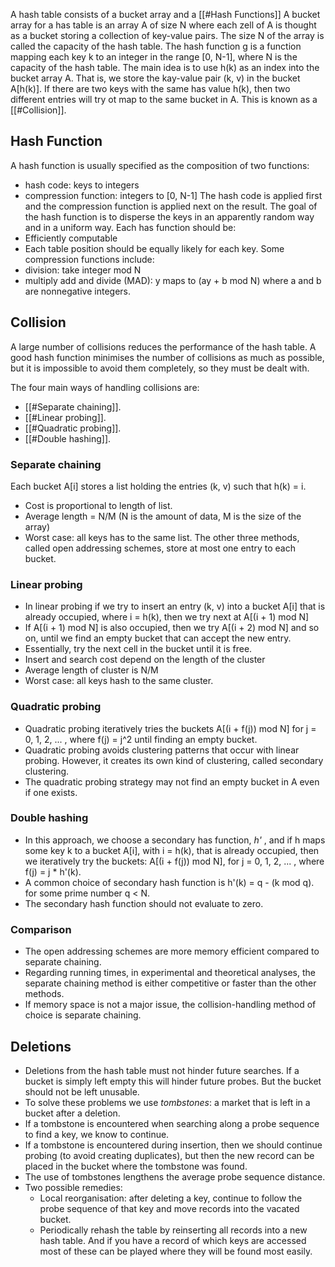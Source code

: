 A hash table consists of a bucket array and a [[#Hash Functions]] A bucket array for a has table is an array A of size N where each zell of A is thought as a bucket storing a collection of key-value pairs.
The size N of the array is called the capacity of the hash table.
The hash function g is a function mapping each key k to an integer in the range [0, N-1], where N is the capacity of the hash table. The main idea is to use h(k) as an index into the bucket array A. That is, we store the kay-value pair (k, v) in the bucket A[h(k)]. If there are two keys with the same has value h(k), then two different entries will try ot map to the same bucket in A. This is known as a [[#Collision]].

## Hash Function

A hash function is usually specified as the composition of two functions:
 - hash code: keys to integers
 - compression function: integers to [0, N-1]
The hash code is applied first and the compression function is applied next on the result. 
The goal of the hash function is to disperse the keys in an apparently random way and in a uniform way.
Each has function should be:
- Efficiently computable
- Each table position should be equally likely for each key.
Some compression functions include: 
- division: take integer mod N
- multiply add and divide (MAD): y maps to (ay + b mod N) where a and b are nonnegative integers.
## Collision

A large number of collisions reduces the performance of the hash table. A good hash function minimises the number of collisions as much as possible, but it is impossible to avoid them completely, so they must be dealt with.

The four main ways of handling collisions are:
- [[#Separate chaining]].
- [[#Linear probing]].
- [[#Quadratic probing]].
- [[#Double hashing]].

### Separate chaining
Each bucket A[i] stores a list holding the entries (k, v) such that h(k) = i.
- Cost is proportional to length of list.
- Average length = N/M (N is the amount of data, M is the size of the array)
- Worst case: all keys has to the same list.
The other three methods, called open addressing schemes, store at most one entry to each bucket.
### Linear probing
- In linear probing if we try to insert an entry (k, v) into a bucket A[i] that is already occupied, where i = h(k), then we try next at A[(i + 1) mod N]
- If A[(i + 1) mod N] is also occupied, then we try A[(i + 2) mod N] and so on, until we find an empty bucket that can accept the new entry.
- Essentially, try the next cell in the bucket until it is free.
- Insert and search cost depend on the length of the cluster
- Average length of cluster is N/M
- Worst case: all keys hash to the same cluster.
### Quadratic probing
- Quadratic probing iteratively tries the buckets A[(i + f(j)) mod N] for j = 0, 1, 2, ... , where f(j) = j^2 until finding an empty bucket.
- Quadratic probing avoids clustering patterns that occur with linear probing. However, it creates its own kind of clustering, called secondary clustering.
- The quadratic probing strategy may not find an empty bucket in A even if one exists.
### Double hashing
- In this approach, we choose a secondary has function, *h'* , and if h maps some key k to a bucket A[i], with i = h(k), that is already occupied, then we iteratively try the buckets: A[(i + f(j)) mod N], for j = 0, 1, 2, ... , where f(j) = j * h'(k).
- A common choice of secondary hash function is h'(k) = q - (k mod q). for some prime number q < N. 
- The secondary hash function should not evaluate to zero.

### Comparison
- The open addressing schemes are more memory efficient compared to separate chaining. 
- Regarding running times, in experimental and theoretical analyses, the separate chaining method is either competitive or faster than the other methods.
- If memory space is not a major issue, the collision-handling method of choice is separate chaining.

## Deletions
- Deletions from the hash table must not hinder future searches. If a bucket is simply left empty this will hinder future probes. But the bucket should not be left unusable.
- To solve these problems we use *tombstones*: a market that is left in a bucket after a deletion.
- If a tombstone is encountered when searching along a probe sequence to find a key, we know to continue.
- If a tombstone is encountered during insertion, then we should continue probing (to avoid creating duplicates), but then the new record can be placed in the bucket where the tombstone was found.
- The use of tombstones lengthens the average probe sequence distance.
- Two possible remedies:
	-  Local reorganisation: after deleting a key, continue to follow the probe sequence of that key and move records into the vacated bucket.
	- Periodically rehash the table by reinserting all records into a new hash table. And if you have a record of which keys are accessed most of these can be played where they will be found most easily.
